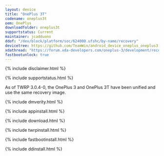 ```yaml
---
layout: device
title: "OnePlus 3T"
codename: oneplus3t
oem: OnePlus
downloadfolder: oneplus3t
supportstatus: Current
maintainer: jcadduono
ddof: "/dev/block/platform/soc/624000.ufshc/by-name/recovery"
devicetree: https://github.com/TeamWin/android_device_oneplus_oneplus3
xdathread: "https://forum.xda-developers.com/oneplus-3/development/recovery-official-twrp-oneplus-3-3t-t3543391"
fastbootunlock: true
---
```


{% include disclaimer.html %}

{% include supportstatus.html %}

<p class="text">As of TWRP 3.0.4-0, the OnePlus 3 and OnePlus 3T have been unified and use the same recovery image.</p>

{% include dmverity.html %}

{% include appinstall.html %}

{% include download.html %}

{% include twrpinstall.html %}

{% include fastbootinstall.html %}

{% include ddinstall.html %}
